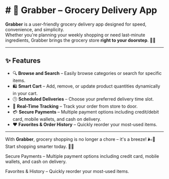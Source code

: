 # # 🛒 Grabber – Grocery Delivery App

**Grabber** is a user-friendly grocery delivery app designed for speed, convenience, and simplicity.  
Whether you're planning your weekly shopping or need last-minute ingredients, Grabber brings the grocery store **right to your doorstep**. 🚪🥦

---

## ✨ Features

- 🔍 **Browse and Search** – Easily browse categories or search for specific items.
- 🛍️ **Smart Cart** – Add, remove, or update product quantities dynamically in your cart.
- 🕒 **Scheduled Deliveries** – Choose your preferred delivery time slot.
- 📍 **Real-Time Tracking** – Track your order from store to door.
- 💳 **Secure Payments** – Multiple payment options including credit/debit card, mobile wallets, and cash on delivery.
- ❤️ **Favorites & Order History** – Quickly reorder your most-used items.

---

With **Grabber**, grocery shopping is no longer a chore – it's a breeze! 🌬️🍎  
Start shopping smarter today. 📱🛒

Secure Payments – Multiple payment options including credit card, mobile wallets, and cash on delivery.

Favorites & History – Quickly reorder your most-used items.



